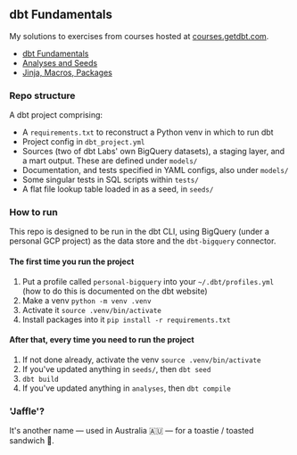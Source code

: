 ## dbt Fundamentals

My solutions to exercises from courses hosted at [courses.getdbt.com](https://courses.getdbt.com/courses/).

-   [dbt Fundamentals](https://courses.getdbt.com/courses/fundamentals)
-   [Analyses and Seeds](https://courses.getdbt.com/courses/analyses-seeds)
-   [Jinja, Macros, Packages](https://courses.getdbt.com/courses/jinja-macros-packages)

### Repo structure

A dbt project comprising:

-   A `requirements.txt` to reconstruct a Python venv in which to run dbt
-   Project config in `dbt_project.yml`
-   Sources (two of dbt Labs' own BigQuery datasets), a staging layer, and a mart output. These are defined under `models/`
-   Documentation, and tests specified in YAML configs, also under `models/`
-   Some singular tests in SQL scripts within `tests/`
-   A flat file lookup table loaded in as a seed, in `seeds/`

### How to run

This repo is designed to be run in the dbt CLI, using BigQuery (under a personal GCP project) as the data store and the `dbt-bigquery` connector.

#### The first time you run the project

1. Put a profile called `personal-bigquery` into your `~/.dbt/profiles.yml` (how to do this is documented on the dbt website)
2. Make a venv `python -m venv .venv`
3. Activate it `source .venv/bin/activate`
4. Install packages into it `pip install -r requirements.txt`

#### After that, every time you need to run the project

1. If not done already, activate the venv `source .venv/bin/activate`
2. If you've updated anything in `seeds/`, then `dbt seed`
3. `dbt build`
4. If you've updated anything in `analyses`, then `dbt compile`

### 'Jaffle'?

It's another name — used in Australia :australia: — for a toastie / toasted sandwich :sandwich:.
